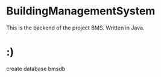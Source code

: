 # BuildingManagementSystem

This is the backend of the project BMS. Written in Java.

# :)

create database bmsdb